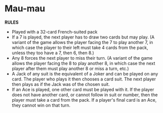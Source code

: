 # Mau-mau

**RULES**

* Played with a 32-card French-suited pack
* If a 7 is played, the next player has to draw two cards but may play. (A variant of the game allows the player facing the 7 to play another 7, in which case the player to their left must take 4 cards from the pack, unless they too have a 7, then 6, then 8.)
* Any 8 forces the next player to miss their turn. (A variant of the game allows the player facing the 8 to play another 8, in which case the next player after them must play another 8 or miss a turn, etc.)
* A Jack of any suit is the equivalent of a Joker and can be played on any card. The player who plays it then chooses a card suit. The next player then plays as if the Jack was of the chosen suit.
* If an Ace is played, one other card must be played with it. If the player does not have another card, or cannot follow in suit or number, then the player must take a card from the pack. If a player's final card is an Ace, they cannot win on that turn.
